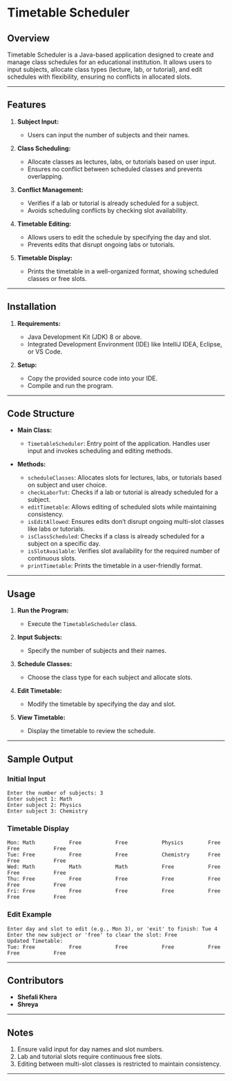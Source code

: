 # Timetable Scheduler

## Overview
Timetable Scheduler is a Java-based application designed to create and manage class schedules for an educational institution. It allows users to input subjects, allocate class types (lecture, lab, or tutorial), and edit schedules with flexibility, ensuring no conflicts in allocated slots.

---

## Features
1. **Subject Input:**
   - Users can input the number of subjects and their names.

2. **Class Scheduling:**
   - Allocate classes as lectures, labs, or tutorials based on user input.
   - Ensures no conflict between scheduled classes and prevents overlapping.

3. **Conflict Management:**
   - Verifies if a lab or tutorial is already scheduled for a subject.
   - Avoids scheduling conflicts by checking slot availability.

4. **Timetable Editing:**
   - Allows users to edit the schedule by specifying the day and slot.
   - Prevents edits that disrupt ongoing labs or tutorials.

5. **Timetable Display:**
   - Prints the timetable in a well-organized format, showing scheduled classes or free slots.

---

## Installation
1. **Requirements:**
   - Java Development Kit (JDK) 8 or above.
   - Integrated Development Environment (IDE) like IntelliJ IDEA, Eclipse, or VS Code.

2. **Setup:**
   - Copy the provided source code into your IDE.
   - Compile and run the program.

---

## Code Structure
- **Main Class:**
  - `TimetableScheduler`: Entry point of the application. Handles user input and invokes scheduling and editing methods.

- **Methods:**
  - `scheduleClasses`: Allocates slots for lectures, labs, or tutorials based on subject and user choice.
  - `checkLaborTut`: Checks if a lab or tutorial is already scheduled for a subject.
  - `editTimetable`: Allows editing of scheduled slots while maintaining consistency.
  - `isEditAllowed`: Ensures edits don’t disrupt ongoing multi-slot classes like labs or tutorials.
  - `isClassScheduled`: Checks if a class is already scheduled for a subject on a specific day.
  - `isSlotAvailable`: Verifies slot availability for the required number of continuous slots.
  - `printTimetable`: Prints the timetable in a user-friendly format.

---

## Usage
1. **Run the Program:**
   - Execute the `TimetableScheduler` class.

2. **Input Subjects:**
   - Specify the number of subjects and their names.

3. **Schedule Classes:**
   - Choose the class type for each subject and allocate slots.

4. **Edit Timetable:**
   - Modify the timetable by specifying the day and slot.

5. **View Timetable:**
   - Display the timetable to review the schedule.

---

## Sample Output
### Initial Input
```
Enter the number of subjects: 3
Enter subject 1: Math
Enter subject 2: Physics
Enter subject 3: Chemistry
```

### Timetable Display
```
Mon: Math           Free           Free           Physics        Free           Free           Free
Tue: Free           Free           Free           Chemistry      Free           Free           Free
Wed: Math           Math           Math           Free           Free           Free           Free
Thu: Free           Free           Free           Free           Free           Free           Free
Fri: Free           Free           Free           Free           Free           Free           Free
```

### Edit Example
```
Enter day and slot to edit (e.g., Mon 3), or 'exit' to finish: Tue 4
Enter the new subject or 'free' to clear the slot: Free
Updated Timetable:
Tue: Free           Free           Free           Free           Free           Free           Free
```

---

## Contributors
- **Shefali Khera**
- **Shreya**

---

## Notes
1. Ensure valid input for day names and slot numbers.
2. Lab and tutorial slots require continuous free slots.
3. Editing between multi-slot classes is restricted to maintain consistency.

---


